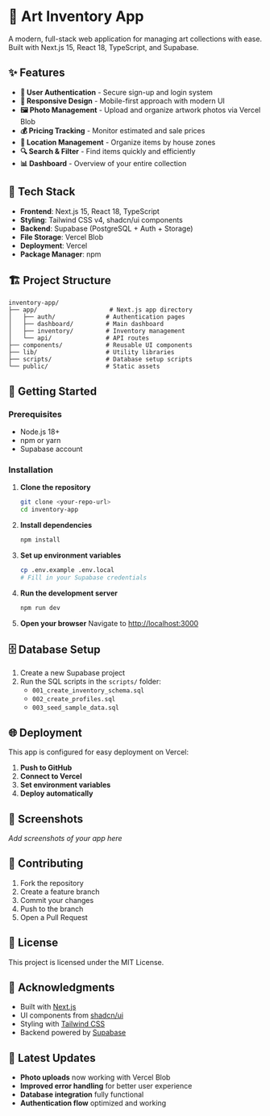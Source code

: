 # 🎨 Art Inventory App

A modern, full-stack web application for managing art collections with ease. Built with Next.js 15, React 18, TypeScript, and Supabase.

## ✨ Features

- **🔐 User Authentication** - Secure sign-up and login system
- **📱 Responsive Design** - Mobile-first approach with modern UI
- **🖼️ Photo Management** - Upload and organize artwork photos via Vercel Blob
- **💰 Pricing Tracking** - Monitor estimated and sale prices
- **📍 Location Management** - Organize items by house zones
- **🔍 Search & Filter** - Find items quickly and efficiently
- **📊 Dashboard** - Overview of your entire collection

## 🚀 Tech Stack

- **Frontend**: Next.js 15, React 18, TypeScript
- **Styling**: Tailwind CSS v4, shadcn/ui components
- **Backend**: Supabase (PostgreSQL + Auth + Storage)
- **File Storage**: Vercel Blob
- **Deployment**: Vercel
- **Package Manager**: npm

## 🏗️ Project Structure

```
inventory-app/
├── app/                    # Next.js app directory
│   ├── auth/              # Authentication pages
│   ├── dashboard/         # Main dashboard
│   ├── inventory/         # Inventory management
│   └── api/               # API routes
├── components/            # Reusable UI components
├── lib/                   # Utility libraries
├── scripts/               # Database setup scripts
└── public/                # Static assets
```

## 🚀 Getting Started

### Prerequisites

- Node.js 18+ 
- npm or yarn
- Supabase account

### Installation

1. **Clone the repository**
   ```bash
   git clone <your-repo-url>
   cd inventory-app
   ```

2. **Install dependencies**
   ```bash
   npm install
   ```

3. **Set up environment variables**
   ```bash
   cp .env.example .env.local
   # Fill in your Supabase credentials
   ```

4. **Run the development server**
   ```bash
   npm run dev
   ```

5. **Open your browser**
   Navigate to [http://localhost:3000](http://localhost:3000)

## 🗄️ Database Setup

1. Create a new Supabase project
2. Run the SQL scripts in the `scripts/` folder:
   - `001_create_inventory_schema.sql`
   - `002_create_profiles.sql`
   - `003_seed_sample_data.sql`

## 🌐 Deployment

This app is configured for easy deployment on Vercel:

1. **Push to GitHub**
2. **Connect to Vercel**
3. **Set environment variables**
4. **Deploy automatically**

## 📱 Screenshots

*Add screenshots of your app here*

## 🤝 Contributing

1. Fork the repository
2. Create a feature branch
3. Commit your changes
4. Push to the branch
5. Open a Pull Request

## 📄 License

This project is licensed under the MIT License.

## 🙏 Acknowledgments

- Built with [Next.js](https://nextjs.org/)
- UI components from [shadcn/ui](https://ui.shadcn.com/)
- Styling with [Tailwind CSS](https://tailwindcss.com/)
- Backend powered by [Supabase](https://supabase.com/)

## 🚀 Latest Updates

- **Photo uploads** now working with Vercel Blob
- **Improved error handling** for better user experience
- **Database integration** fully functional
- **Authentication flow** optimized and working
